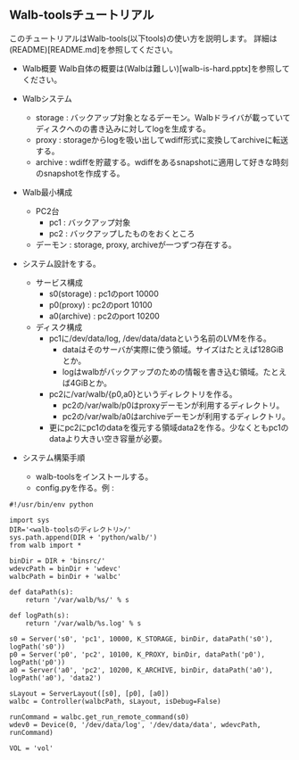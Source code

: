 ## Walb-toolsチュートリアル

このチュートリアルはWalb-tools(以下tools)の使い方を説明します。
詳細は(README)[README.md]を参照してください。

* Walb概要
Walb自体の概要は(Walbは難しい)[walb-is-hard.pptx]を参照してください。

* Walbシステム
  * storage : バックアップ対象となるデーモン。Walbドライバが載っていてディスクへのの書き込みに対してlogを生成する。
  * proxy : storageからlogを吸い出してwdiff形式に変換してarchiveに転送する。
  * archive : wdiffを貯蔵する。wdiffをあるsnapshotに適用して好きな時刻のsnapshotを作成する。

* Walb最小構成
  * PC2台
    * pc1 : バックアップ対象
    * pc2 : バックアップしたものをおくところ
  * デーモン : storage, proxy, archiveが一つずつ存在する。

* システム設計をする。
  * サービス構成
    * s0(storage) : pc1のport 10000
    * p0(proxy) : pc2のport 10100
    * a0(archive) : pc2のport 10200
  * ディスク構成
    * pc1に/dev/data/log, /dev/data/dataという名前のLVMを作る。
      * dataはそのサーバが実際に使う領域。サイズはたとえば128GiBとか。
      * logはwalbがバックアップのための情報を書き込む領域。たとえば4GiBとか。
    * pc2に/var/walb/{p0,a0}というディレクトリを作る。
      * pc2の/var/walb/p0はproxyデーモンが利用するディレクトリ。
      * pc2の/var/walb/a0はarchiveデーモンが利用するディレクトリ。
    * 更にpc2にpc1のdataを復元する領域data2を作る。少なくともpc1のdataより大きい空き容量が必要。

* システム構築手順
  * walb-toolsをインストールする。
  * config.pyを作る。例 :
```
#!/usr/bin/env python

import sys
DIR='<walb-toolsのディレクトリ>/'
sys.path.append(DIR + 'python/walb/')
from walb import *

binDir = DIR + 'binsrc/'
wdevcPath = binDir + 'wdevc'
walbcPath = binDir + 'walbc'

def dataPath(s):
    return '/var/walb/%s/' % s

def logPath(s):
    return '/var/walb/%s.log' % s

s0 = Server('s0', 'pc1', 10000, K_STORAGE, binDir, dataPath('s0'), logPath('s0'))
p0 = Server('p0', 'pc2', 10100, K_PROXY, binDir, dataPath('p0'), logPath('p0'))
a0 = Server('a0', 'pc2', 10200, K_ARCHIVE, binDir, dataPath('a0'), logPath('a0'), 'data2')

sLayout = ServerLayout([s0], [p0], [a0])
walbc = Controller(walbcPath, sLayout, isDebug=False)

runCommand = walbc.get_run_remote_command(s0)
wdev0 = Device(0, '/dev/data/log', '/dev/data/data', wdevcPath, runCommand)

VOL = 'vol'
```
